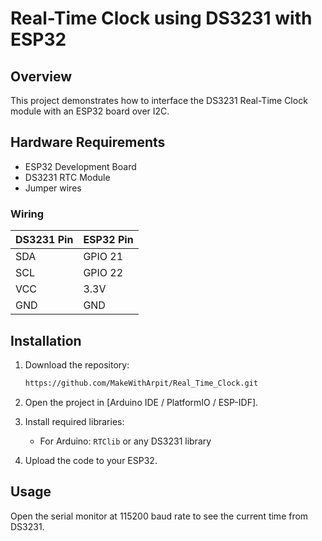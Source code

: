 # Real-Time Clock using DS3231 with ESP32

## Overview
This project demonstrates how to interface the DS3231 Real-Time Clock module with an ESP32 board over I2C.

## Hardware Requirements
- ESP32 Development Board
- DS3231 RTC Module
- Jumper wires

### Wiring
| DS3231 Pin | ESP32 Pin |
|------------|------------|
| SDA        | GPIO 21    |
| SCL        | GPIO 22    |
| VCC        | 3.3V       |
| GND        | GND        |

## Installation
1. Download the repository:
    ```bash
    https://github.com/MakeWithArpit/Real_Time_Clock.git
    ```
2. Open the project in [Arduino IDE / PlatformIO / ESP-IDF].

3. Install required libraries:
    - For Arduino: `RTClib` or any DS3231 library

4. Upload the code to your ESP32.

## Usage
Open the serial monitor at 115200 baud rate to see the current time from DS3231.
